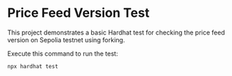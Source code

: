 # Price Feed Version Test

This project demonstrates a basic Hardhat test for checking the price feed version on Sepolia testnet using forking.

Execute this command to run the test:

```shell
npx hardhat test
```
